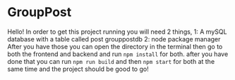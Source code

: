 # GroupPost
Hello! In order to get this project running you will need 2 things,
1: A mySQL database with a table called post grouppostdb
2: node package manager
After you have those you can open the directory in the terminal then go to both the frontend and backend and run `npm install` for both.
after you have done that you can run `npm run build` and then `npm start` for both at the same time and the project should be good to go!
